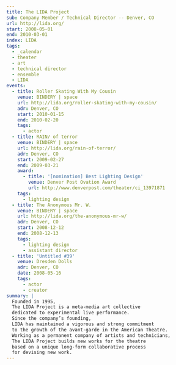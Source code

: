 ```yaml
---
title: The LIDA Project
sub: Company Member / Technical Director -- Denver, CO
url: http://lida.org/
start: 2008-05-01
end: 2010-03-01
index: LIDA
tags:
  - _calendar
  - theater
  - art
  - technical director
  - ensemble
  - LIDA
events:
  - title: Roller Skating With My Cousin
    venue: BINDERY | space
    url: http://lida.org/roller-skating-with-my-cousin/
    adr: Denver, CO
    start: 2010-01-15
    end: 2010-02-20
    tags:
      - actor
  - title: RAIN/ of terror
    venue: BINDERY | space
    url: http://lida.org/rain-of-terror/
    adr: Denver, CO
    start: 2009-02-27
    end: 2009-03-21
    award:
      - title: '[nomination] Best Lighting Design'
        venue: Denver Post Ovation Award
        url: http://www.denverpost.com/theater/ci_13971871
    tags:
      - lighting design
  - title: The Anonymous Mr. W.
    venue: BINDERY | space
    url: http://lida.org/the-anonymous-mr-w/
    adr: Denver, CO
    start: 2008-12-12
    end: 2008-12-13
    tags:
      - lighting design
      - assistant director
  - title: 'Untitled #39'
    venue: Dresden Dolls
    adr: Denver, CO
    date: 2008-05-16
    tags:
      - actor
      - creator
summary: |
  Founded in 1995,
  The LIDA Project is a meta-media art collective
  dedicated to experimental live performance.
  Since the company’s founding,
  LIDA has maintained a vigorous and strong commitment
  to the growth of the avant-garde in the American Theatre.
  Working as a permanent company of artists and technicians,
  The LIDA Project builds new works for the theatre
  based on a unique long-form collaborative process
  for devising new work.
---
```


